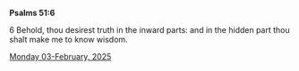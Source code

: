**Psalms 51:6**

6 Behold, thou desirest truth in the inward parts: and in the hidden part thou shalt make me to know wisdom.

[Monday 03-February, 2025](https://getbible.net/kjv/Psalms/51/6)
